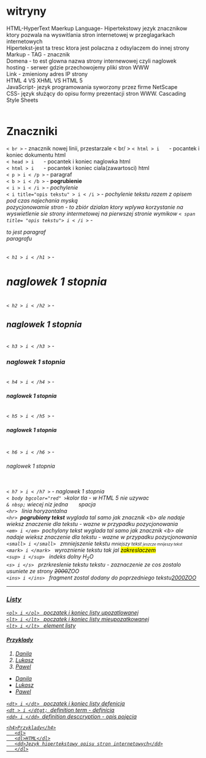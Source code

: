 # witryny
HTML-HyperText Maerkup Language- Hipertekstowy jezyk znacznikow ktory pozwala na wyswitlania stron internetowej w przeglagarkach internetowych <br>
Hipertekst-jest ta tresc ktora jest polaczna z odsylaczem do innej strony <br>
Markup - TAG - znacznik  <br>
Domena - to est glowna nazwa strony internewowej czyli naglowek <br>
hosting - serwer gdzie przechowojemy pliki stron WWW <br>
Link - zmieniony adres IP strony <br>
HTML 4 VS XHML VS HTML 5 <br>
JavaScript- jezyk programowania  syworzony przez firme NetScape <br>
CSS- język służący do opisu formy prezentacji stron WWW. Cascading Style Sheets <br>
<br>
<h1>Znaczniki</h1>
<code>< br ></code>  - znacznik nowej linii, przestarzale < br/ >
<code>< html > i </ html>  </code> - pocantek i koniec dokumentu html<br>
<code>< head > i  </ head> </code> - pocantek i koniec naglowka html<br>
<code>< html > i </ html> </ head> </code> - pocantek i koniec ciala(zawartosci) html<br>
<code>< p > i < /p ></code> - paragraf<br>
<code>< b > i < /b ></code> - <b>pogrubienie</b><br>
<code>< i > i < /i ></code> - <i>pochylenie</i><br>
<code>< i title="opis tekstu" > i < /i ></code> - <i title="opis tekstu">pochylenie tekstu razem z opisem pod czas najechania myską<i><br>
 pozycjonowamie stron - to zbiór dzialan ktory wplywa korzystanie na wyswietlenie sie strony intermetowej na pierwszej stronie wymikow 
<code>< span title= "opis tekstu"> i < /i ></code> - <p>to jest paragraf <span title="opis tekstu"tekst razem z opis podczas najechania myską<i><br>
  paragrafu</p><br>
  <code>< h1 > i < /h1 ></code> - <h1>naglowek 1 stopnia</h1><br>
  <code>< h2 > i < /h2 ></code> - <h2>naglowek 1 stopnia</h2><br>
  <code>< h3 > i < /h3 ></code> - <h3>naglowek 1 stopnia</h3><br>
  <code>< h4 > i < /h4 ></code> - <h4>naglowek 1 stopnia</h4><br>
  <code>< h5 > i < /h5 ></code> - <h5>naglowek 1 stopnia</h5><br>
  <code>< h6 > i < /h6 ></code> - <h6>naglowek 1 stopnia</h6><br>
  <code>< h7 > i < /h7 ></code> - <h7>naglowek 1 stopnia</h7><br>
   <code>< body bgcolor="red" ></code><body>kolor tla - w HTML 5 nie uzywac</body><br>
   <code>& nbsp;</code> wiecej niz jedna  &nbsp; &nbsp; &nbsp; spacja<br>
   <code>&lt;hr&gt; </code> linia horyzontalna<br>
   <code>&lt;hr&gt; </code><strong>pogrubiony tekst</strong> wyglada tal samo jak znacznik &lt;b&gt; ale nadaje wieksz znaczenie dla tekstu - wazne w przypadku pozycjonowania<br>
    <code>&lt;em&gt; i &lt;/em&gt; </code><em>pochylony tekst</em> wyglada tal samo jak znacznik &lt;b&gt; ale nadaje wieksz znaczenie dla tekstu - wazne w przypadku pozycjonowania<br>
    <code>&lt;small&gt; i &lt;/small&gt; </code> zmniejszenie tekstu <small> mniejszy tekst <small> jeszcze mnijeszy tekst</small></small><br>
    <code>&lt;mark&gt; i &lt;/mark&gt; </code> wyroznienie tekstu tak jal <mark>zakreslaczem</mark><br>
    <code>&lt;sup&gt; i &lt;/sup&gt; </code> indeks dolny H<sub>2</sub>O<br>
    <code>&lt;s&gt; i &lt;/s&gt; </code>  przrkreslenie tekstu tekstu - zaznaczenie ze cos zostalo usuniete ze strony <del>2000</del>ZOO<br>
 <code>&lt;ins&gt; i &lt;/ins&gt; </code> fragment zostal dodany do poprzedniego tekstu<ins>2000</nss>ZOO<br>
 <hr>
 <h3>Listy</h3>
 <code>&lt;ol&gt; i &lt;/ol&gt; </code> poczatek i koniec listy upozatlowanej<br>
 <code>&lt;lt&gt; i &lt;/lt&gt; </code> poczatek i koniec listy mieupozatkowanej<br>
  <code>&lt;lt&gt; i &lt;/lt&gt; </code> element listy<br>
  <h4>Przyklady</h4>
  <ol>
     <li>Danila</li>
     <li>Lukasz</li>
     <li>Pawel</li>
   </ol>
     <ul>
     <li>Danila</li>
     <li>Lukasz</li>
     <li>Pawel</li>
     </ul>
   <code>&lt;dt&gt; i &lt;/dt&gt; </code> poczatek i koniec listy defenicja<br>
   <code>&lt;dt &gt; i &lt;/dtgt; </code>definition term - definicja<br>
 <code>&lt;dd&gt; i &lt;/dd&gt; </code>definition desccryption - opis pojęcia<br>
     
    <h4>Przyklady</h4>
       <dl>
       <dl>HTML</dl>
       <dd>Jezyk hipertekstowy opisu stron internetowych</dd>
       </dl>
